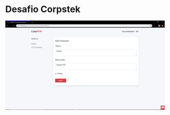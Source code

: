 # Desafio Corpstek

![alt text](https://raw.githubusercontent.com/LuizCarlosAbbott/Desafios/master/Corpstek/edit.php.png)
